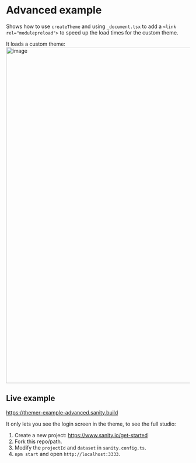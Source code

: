 # Advanced example

Shows how to use `createTheme` and using `_document.tsx` to add a `<link rel="modulepreload">` to speed up the load times for the custom theme.

It loads a custom theme:
<img width="920" alt="image" src="https://user-images.githubusercontent.com/81981/180381906-c477532e-74f4-4178-9032-e752142911ee.png">

## Live example

https://themer-example-advanced.sanity.build

It only lets you see the login screen in the theme, to see the full studio:

1. Create a new project: https://www.sanity.io/get-started
2. Fork this repo/path.
3. Modify the `projectId` and `dataset` in `sanity.config.ts`.
4. `npm start` and open `http://localhost:3333`.
